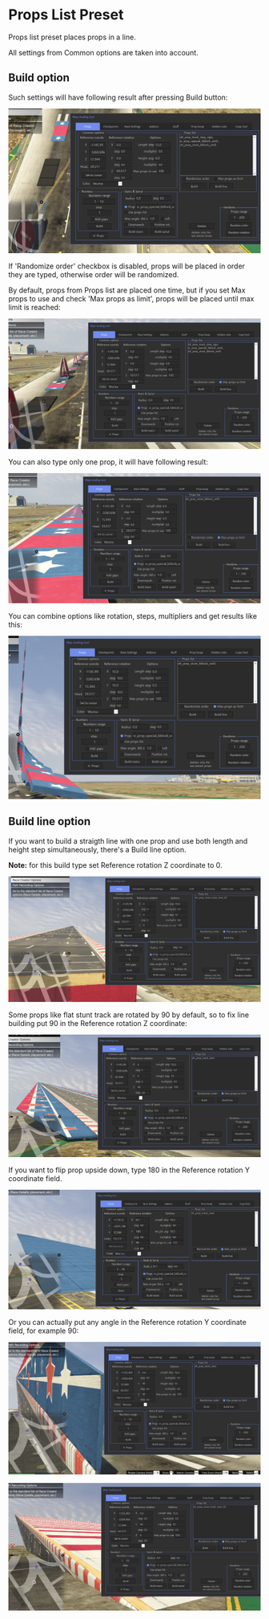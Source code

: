 # Props List Preset

Props list preset places props in a line.

All settings from Common options are taken into account.

## Build option

Such settings will have following result after pressing Build button:
 
![Img1](../../assets/images/props/img22.png)

If 'Randomize order' checkbox is disabled, props will be placed in order they are typed, otherwise order will be randomized.

By default, props from Props list are placed one time, but if you set Max props to use and check 'Max props as limit', props will be placed until max limit is reached:

![Img2](../../assets/images/props/img23.png)

You can also type only one prop, it will have following result:

![Img3](../../assets/images/props/img24.png)

You can combine options like rotation, steps, multipliers and get results like this:

![Img4](../../assets/images/props/img25.png)

## Build line option

If you want to build a straigth line with one prop and use both length and height step simultaneously, there's a Build line option.

**Note:** for this build type set Reference rotation Z coordinate to 0.

![Img5](../../assets/images/props/img26.png)

Some props like flat stunt track are rotated by 90 by default, so to fix line building put 90 in the Reference rotation Z coordinate:

![Img6](../../assets/images/props/img27.png)

If you want to flip prop upside down, type 180 in the Reference rotation Y coordinate field.

![Img7](../../assets/images/props/img28.png)

Or you can actually put any angle in the Reference rotation Y coordinate field, for example 90:

![Img8](../../assets/images/props/img29.png)

![Img9](../../assets/images/props/img30.png)